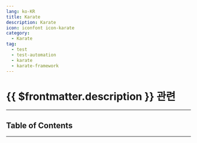 ```yaml
---
lang: ko-KR
title: Karate
description: Karate
icon: iconfont icon-karate
category: 
  - Karate
tag: 
  - test
  - test-automation
  - karate
  - karate-framework
---
```


# {{ $frontmatter.description }} 관련

---

## Table of Contents

<ToCLocal basePath="/devops/karate/" />

---

<TagLinks />